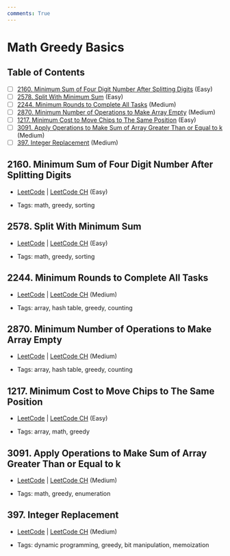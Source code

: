 ```yaml
---
comments: True
---
```


# Math Greedy Basics

## Table of Contents

- [ ] [2160. Minimum Sum of Four Digit Number After Splitting Digits](https://leetcode.cn/problems/minimum-sum-of-four-digit-number-after-splitting-digits/) (Easy)
- [ ] [2578. Split With Minimum Sum](https://leetcode.cn/problems/split-with-minimum-sum/) (Easy)
- [ ] [2244. Minimum Rounds to Complete All Tasks](https://leetcode.cn/problems/minimum-rounds-to-complete-all-tasks/) (Medium)
- [ ] [2870. Minimum Number of Operations to Make Array Empty](https://leetcode.cn/problems/minimum-number-of-operations-to-make-array-empty/) (Medium)
- [ ] [1217. Minimum Cost to Move Chips to The Same Position](https://leetcode.cn/problems/minimum-cost-to-move-chips-to-the-same-position/) (Easy)
- [ ] [3091. Apply Operations to Make Sum of Array Greater Than or Equal to k](https://leetcode.cn/problems/apply-operations-to-make-sum-of-array-greater-than-or-equal-to-k/) (Medium)
- [ ] [397. Integer Replacement](https://leetcode.cn/problems/integer-replacement/) (Medium)

## 2160. Minimum Sum of Four Digit Number After Splitting Digits

-   [LeetCode](https://leetcode.com/problems/minimum-sum-of-four-digit-number-after-splitting-digits/) | [LeetCode CH](https://leetcode.cn/problems/minimum-sum-of-four-digit-number-after-splitting-digits/) (Easy)

-   Tags: math, greedy, sorting

## 2578. Split With Minimum Sum

-   [LeetCode](https://leetcode.com/problems/split-with-minimum-sum/) | [LeetCode CH](https://leetcode.cn/problems/split-with-minimum-sum/) (Easy)

-   Tags: math, greedy, sorting

## 2244. Minimum Rounds to Complete All Tasks

-   [LeetCode](https://leetcode.com/problems/minimum-rounds-to-complete-all-tasks/) | [LeetCode CH](https://leetcode.cn/problems/minimum-rounds-to-complete-all-tasks/) (Medium)

-   Tags: array, hash table, greedy, counting

## 2870. Minimum Number of Operations to Make Array Empty

-   [LeetCode](https://leetcode.com/problems/minimum-number-of-operations-to-make-array-empty/) | [LeetCode CH](https://leetcode.cn/problems/minimum-number-of-operations-to-make-array-empty/) (Medium)

-   Tags: array, hash table, greedy, counting

## 1217. Minimum Cost to Move Chips to The Same Position

-   [LeetCode](https://leetcode.com/problems/minimum-cost-to-move-chips-to-the-same-position/) | [LeetCode CH](https://leetcode.cn/problems/minimum-cost-to-move-chips-to-the-same-position/) (Easy)

-   Tags: array, math, greedy

## 3091. Apply Operations to Make Sum of Array Greater Than or Equal to k

-   [LeetCode](https://leetcode.com/problems/apply-operations-to-make-sum-of-array-greater-than-or-equal-to-k/) | [LeetCode CH](https://leetcode.cn/problems/apply-operations-to-make-sum-of-array-greater-than-or-equal-to-k/) (Medium)

-   Tags: math, greedy, enumeration

## 397. Integer Replacement

-   [LeetCode](https://leetcode.com/problems/integer-replacement/) | [LeetCode CH](https://leetcode.cn/problems/integer-replacement/) (Medium)

-   Tags: dynamic programming, greedy, bit manipulation, memoization
